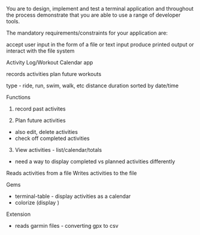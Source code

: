 You are to design, implement and test a terminal application and throughout the process demonstrate that you are able to use a range of developer tools.

The mandatory requirements/constraints for your application are:

accept user input in the form of a file or text input
produce printed output or interact with the file system

Activity Log/Workout Calendar app

records activities
plan future workouts

type - ride, run, swim, walk, etc
distance
duration
sorted by date/time

Functions
1. record past activites

2. Plan future activities 
- also edit, delete activities
- check off completed activities

3. View activities - list/calendar/totals
- need a way to display completed vs planned activities differently

Reads activities from a file
Writes activities to the file

Gems 
- terminal-table - display activities as a calendar
- colorize (display )

Extension
- reads garmin files - converting gpx to csv


